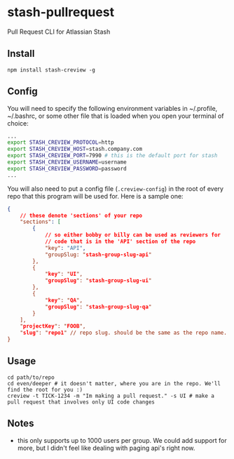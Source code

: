 # stash-pullrequest
Pull Request CLI for Atlassian Stash

## Install
```
npm install stash-creview -g
```

## Config
You will need to specify the following environment variables in ~/.profile, ~/.bashrc, or some other file that is loaded when you open your terminal of choice:
``` bash
...
export STASH_CREVIEW_PROTOCOL=http
export STASH_CREVIEW_HOST=stash.company.com
export STASH_CREVIEW_PORT=7990 # this is the default port for stash
export STASH_CREVIEW_USERNAME=username
export STASH_CREVIEW_PASSWORD=password
...
```
You will also need to put a config file (`.creview-config`) in the root of every repo that this program will be used for.  Here is a sample one:
``` json
{
    // these denote 'sections' of your repo
    "sections": [
        {
            // so either bobby or billy can be used as reviewers for 
            // code that is in the 'API' section of the repo
            "key": "API",
            "groupSlug: "stash-group-slug-api"
        },
        {
            "key": "UI",
            "groupSlug": "stash-group-slug-ui"
        },
        {
            "key": "QA",
            "groupSlug": "stash-group-slug-qa"
        }
    ],
    "projectKey": "FOOB",
    "slug": "repo1" // repo slug. should be the same as the repo name.
}
```

## Usage
```
cd path/to/repo
cd even/deeper # it doesn't matter, where you are in the repo. We'll find the root for you :)
creview -t TICK-1234 -m "Im making a pull request." -s UI # make a pull request that involves only UI code changes
```

## Notes
- this only supports up to 1000 users per group. We could add support for more, but I didn't feel like dealing with paging api's right now.
